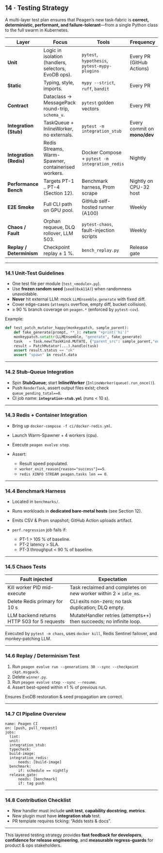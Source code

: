 ## 14 · Testing Strategy

A multi-layer test plan ensures that Peagen’s new task-fabric is **correct,
deterministic, performant, and failure-tolerant**—from a single Python class
to the full swarm in Kubernetes.

| Layer                    | Focus                                                | Tools                                          | Frequency                    |
| ------------------------ | ---------------------------------------------------- | ---------------------------------------------- | ---------------------------- |
| **Unit**                 | Logic in isolation (handlers, selectors, EvoDB ops). | `pytest`, `hypothesis`, `pytest-mypy-plugins`  | Every PR (GitHub Actions)    |
| **Static**               | Typing, style, imports.                              | `mypy --strict`, `ruff`, `bandit`              | Every PR                     |
| **Contract**             | Dataclass → MessagePack round-trip, `schema_v`.      | `pytest` golden vectors                        | Every PR                     |
| **Integration (Stub)**   | TaskQueue + InlineWorker, no externals.              | `pytest -m integration_stub`                   | Every commit on **mono/dev** |
| **Integration (Redis)**  | Redis Streams, Warm-Spawner, containerised workers.  | Docker Compose + `pytest -m integration_redis` | Nightly                      |
| **Performance Bench**    | Targets PT-1 .. PT-4 (Section 12).                   | Benchmark harness, Prom scrape                 | Nightly on CPU-32 host       |
| **E2E Smoke**            | Full CLI path on GPU pool.                           | GitHub self-hosted runner (A100)               | Weekly                       |
| **Chaos / Fault**        | Orphan requeue, DLQ rollover, LLM 503.               | `pytest-chaos`, fault-injection scripts        | Weekly                       |
| **Replay / Determinism** | Checkpoint replay ± 1 %.                             | `bench_replay.py`                              | Release gate                 |

---

### 14.1  Unit-Test Guidelines

* One test file per module (`test_<module>.py`).
* Use **frozen random seed** (`seed(0xA11A)`) when randomness unavoidable.
* **Never** hit external LLM: mock `LLMEnsemble.generate` with fixed diff.
* Cover edge-cases (`attempts` overflow, empty diff, bucket collision).
* ≥ 90 % branch coverage on `peagen.*` (enforced by `pytest-cov`).

Example:

```python
def test_patch_mutator_happy(monkeypatch, sample_parent):
    def fake_generate(prompt, **_): return "+print('hi')"
    monkeypatch.setattr(LLMEnsemble, "generate", fake_generate)
    task   = Task.new(TaskKind.MUTATE, {"parent_src": sample_parent,"entry_fn":"f"})
    result = PatchMutator(...).handle(task)
    assert result.status == "ok"
    assert "spawn" in result.data
```

---

### 14.2  Stub-Queue Integration

* Spin **StubQueue**; start **InlineWorker** (`InlineWorker(queue).run_once()`).
* Push `RenderTask`, assert output files exist; check `queue_pending_total==0`.
* CI job name: **`integration-stub.yml`** (runs < 10 s).

---

### 14.3  Redis + Container Integration

* Bring up `docker-compose -f ci/docker-redis.yml`.
* Launch Warm-Spawner + 4 workers (cpu).
* Execute `peagen evolve step`.
* Assert:

  * Result speed populated.
  * `worker_exit_reason{reason="success"}==5`.
  * `redis XINFO STREAM peagen.tasks len == 0`.

---

### 14.4  Benchmark Harness

* Located in `benchmarks/`.
* Runs workloads in **dedicated bare-metal hosts** (see Section 12).
* Emits CSV & Prom snapshot; GitHub Action uploads artifact.
* `perf.regression` job fails if:

  * PT-1 > 105 % of baseline.
  * PT-2 latency > SLA.
  * PT-3 throughput < 90 % of baseline.

---

### 14.5  Chaos Tests

| Fault injected                              | Expectation                                                         |
| ------------------------------------------- | ------------------------------------------------------------------- |
| Kill worker PID mid-execute                 | Task reclaimed and completes on new worker within 2 × `idle_ms`.    |
| Delete Redis primary for 10 s               | CLI exits non-zero; no task duplication; DLQ empty.                 |
| LLM backend returns HTTP 503 for 5 requests | MutateHandler retries (attempts++) then succeeds; no infinite loop. |

Executed by `pytest -m chaos`, uses `docker kill`, Redis Sentinel failover, and monkey-patching LLM.

---

### 14.6  Replay / Determinism Test

1. Run `peagen evolve run --generations 30 --sync --checkpoint ckpt.msgpack`.
2. Delete `winner.py`.
3. Run `peagen evolve step --sync --resume`.
4. Assert best-speed within ±1 % of previous run.

Ensures EvoDB restoration & seed propagation are correct.

---

### 14.7  CI Pipeline Overview

```
name: Peagen CI
on: [push, pull_request]
jobs:
  lint:
  unit:
  integration_stub:
  typecheck:
  build-image:
  integration_redis:
      needs: [build-image]
  benchmark:
      if: schedule == nightly
  release_gate:
      needs: [benchmark]
      if: tag push
```

---

### 14.8  Contribution Checklist

* New handler must include **unit test**, **capability docstring**, **metrics**.
* New plugin must have **integration stub** test.
* PR template requires ticking: “Adds tests & docs”.

---

This layered testing strategy provides **fast feedback for developers**,
**confidence for release engineering**, and **measurable regress-guards** for
product & ops stakeholders.
